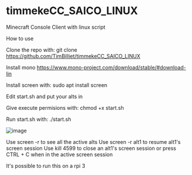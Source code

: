 # timmekeCC_SAICO_LINUX
Minecraft Console Client with linux script

How to use

Clone the repo with: git clone https://github.com/TimBilliet/timmekeCC_SAICO_LINUX

Install mono
https://www.mono-project.com/download/stable/#download-lin

Install screen with: sudo apt install screen

Edit start.sh and put your alts in

Give execute permisions with: chmod +x start.sh

Run start.sh with: ./start.sh


![image](https://user-images.githubusercontent.com/47719114/194757376-7d2650d6-4837-4047-ac13-ec1c9bf606be.png)

Use screen -r to see all the active alts
Use screen -r alt1 to resume alt1's screen session
Use kill 4599 to close an alt1's screen session or press CTRL + C when in the active screen session

It's possible to run this on a rpi 3
